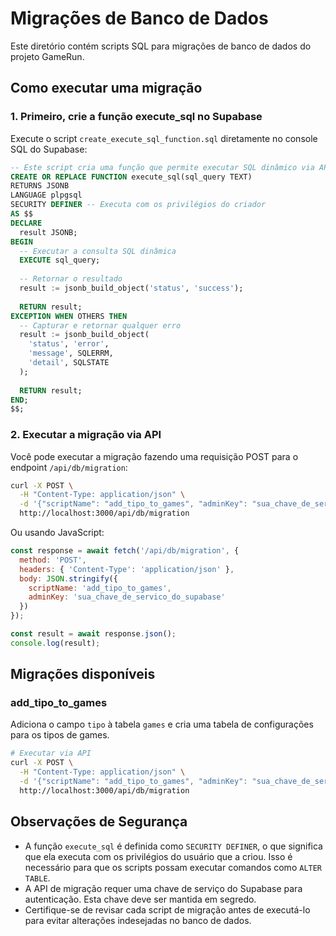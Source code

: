 # Migrações de Banco de Dados

Este diretório contém scripts SQL para migrações de banco de dados do projeto GameRun.

## Como executar uma migração

### 1. Primeiro, crie a função execute_sql no Supabase

Execute o script `create_execute_sql_function.sql` diretamente no console SQL do Supabase:

```sql
-- Este script cria uma função que permite executar SQL dinâmico via API
CREATE OR REPLACE FUNCTION execute_sql(sql_query TEXT)
RETURNS JSONB
LANGUAGE plpgsql
SECURITY DEFINER -- Executa com os privilégios do criador
AS $$
DECLARE
  result JSONB;
BEGIN
  -- Executar a consulta SQL dinâmica
  EXECUTE sql_query;
  
  -- Retornar o resultado
  result := jsonb_build_object('status', 'success');
  
  RETURN result;
EXCEPTION WHEN OTHERS THEN
  -- Capturar e retornar qualquer erro
  result := jsonb_build_object(
    'status', 'error',
    'message', SQLERRM,
    'detail', SQLSTATE
  );
  
  RETURN result;
END;
$$;
```

### 2. Executar a migração via API

Você pode executar a migração fazendo uma requisição POST para o endpoint `/api/db/migration`:

```bash
curl -X POST \
  -H "Content-Type: application/json" \
  -d '{"scriptName": "add_tipo_to_games", "adminKey": "sua_chave_de_servico_do_supabase"}' \
  http://localhost:3000/api/db/migration
```

Ou usando JavaScript:

```javascript
const response = await fetch('/api/db/migration', {
  method: 'POST',
  headers: { 'Content-Type': 'application/json' },
  body: JSON.stringify({
    scriptName: 'add_tipo_to_games',
    adminKey: 'sua_chave_de_servico_do_supabase'
  })
});

const result = await response.json();
console.log(result);
```

## Migrações disponíveis

### add_tipo_to_games

Adiciona o campo `tipo` à tabela `games` e cria uma tabela de configurações para os tipos de games.

```bash
# Executar via API
curl -X POST \
  -H "Content-Type: application/json" \
  -d '{"scriptName": "add_tipo_to_games", "adminKey": "sua_chave_de_servico_do_supabase"}' \
  http://localhost:3000/api/db/migration
```

## Observações de Segurança

- A função `execute_sql` é definida como `SECURITY DEFINER`, o que significa que ela executa com os privilégios do usuário que a criou. Isso é necessário para que os scripts possam executar comandos como `ALTER TABLE`.
- A API de migração requer uma chave de serviço do Supabase para autenticação. Esta chave deve ser mantida em segredo.
- Certifique-se de revisar cada script de migração antes de executá-lo para evitar alterações indesejadas no banco de dados. 